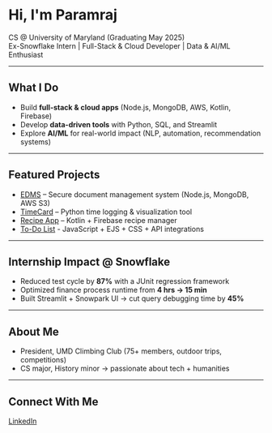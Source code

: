 # Hi, I'm Paramraj

CS @ University of Maryland (Graduating May 2025)  
Ex-Snowflake Intern | Full-Stack & Cloud Developer | Data & AI/ML Enthusiast  

---

## What I Do  
- Build **full-stack & cloud apps** (Node.js, MongoDB, AWS, Kotlin, Firebase)  
- Develop **data-driven tools** with Python, SQL, and Streamlit  
- Explore **AI/ML** for real-world impact (NLP, automation, recommendation systems)  

---

## Featured Projects  
- [EDMS](https://github.com/bennytobby/edms) – Secure document management system (Node.js, MongoDB, AWS S3)  
- [TimeCard](https://github.com/bennytobby/timecard) – Python time logging & visualization tool  
- [Recipe App](https://github.com/dcardone/Recipe-App) – Kotlin + Firebase recipe manager
- [To-Do List](https://github.com/wadoodbutt/todolist) - JavaScript + EJS + CSS + API integrations

---

## Internship Impact @ Snowflake  
- Reduced test cycle by **87%** with a JUnit regression framework  
- Optimized finance process runtime from **4 hrs → 15 min**  
- Built Streamlit + Snowpark UI → cut query debugging time by **45%**  

---

## About Me  
- President, UMD Climbing Club (75+ members, outdoor trips, competitions)  
- CS major, History minor → passionate about tech + humanities  

---

## Connect With Me  
[LinkedIn](https://linkedin.com/in/pmachre)
